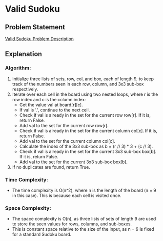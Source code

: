 # Valid Sudoku

## Problem Statement
[Valid Sudoku Problem Description](https://leetcode.com/problems/valid-sudoku/description/)

## Explanation

### Algorithm:
1. Initialize three lists of sets, row, col, and box, each of length 9, to keep track of the numbers seen in each row, column, and 3x3 sub-box respectively.
2. Iterate over each cell in the board using two nested loops, where r is the row index and c is the column index:
    - Get the value val at board[r][c].
    - If val is '.', continue to the next cell.
    - Check if val is already in the set for the current row row[r]. If it is, return False.
    - Add val to the set for the current row row[r].
    - Check if val is already in the set for the current column col[c]. If it is, return False.
    - Add val to the set for the current column col[c].
    - Calculate the index of the 3x3 sub-box as b = (r // 3) * 3 + (c // 3).
    - Check if val is already in the set for the current 3x3 sub-box box[b]. If it is, return False.
    - Add val to the set for the current 3x3 sub-box box[b].
3. If no duplicates are found, return True.

### Time Complexity:
- The time complexity is O(n^2), where n is the length of the board (n = 9 in this case). This is because each cell is visited once.

### Space Complexity:
- The space complexity is O(n), as three lists of sets of length 9 are used to store the seen values for rows, columns, and sub-boxes. 
- This is constant space relative to the size of the input, as n = 9 is fixed for a standard Sudoku board.